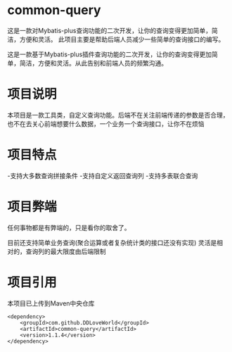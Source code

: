 # common-query
这是一款对Mybatis-plus查询功能的二次开发，让你的查询变得更加简单，简洁，方便和灵活。
此项目主要是帮助后端人员减少一些简单的查询接口的编写。

这是一款基于Mybatis-plus插件查询功能的二次开发，让你的查询变得更加简单，简洁，方便和灵活。从此告别和前端人员的频繁沟通。

# 项目说明
本项目是一款工具类，自定义查询功能。后端不在关注前端传递的参数是否合理，也不在去关心前端想要什么数据，一个业务一个查询接口，让你不在烦恼
# 项目特点
-支持大多数查询拼接条件
-支持自定义返回查询列
-支持多表联合查询
# 项目弊端
 任何事物都是有弊端的，只是看你的取舍了。

 目前还支持简单业务查询(聚合运算或者复杂统计类的接口还没有实现)
 灵活是相对的，查询列的最大限度由后端限制
# 项目引用
 本项目已上传到Maven中央仓库

    <dependency>
        <groupId>com.github.DDLoveWorld</groupId>
        <artifactId>common-query</artifactId>
        <version>1.1.4</version>
    </dependency>



